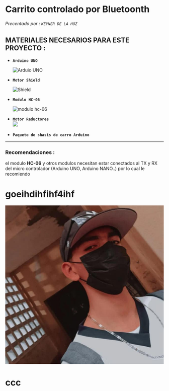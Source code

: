 # **Carrito controlado por Bluetoonth**
###### Precentado por : ````KEYNER DE LA HOZ````  
## **MATERIALES NECESARIOS PARA ESTE PROYECTO :**
 - **````Arduino UNO````**

    ![Arduio UNO](https://www.arduino.cc/wiki/static/8967993b3c6f31ba0eaeca8c7d539a35/65c7b/ArduinoUNO_bb.png)
 - **````Motor Shield````**

     ![Shield](https://forum.fritzing.org/uploads/default/original/2X/9/9a90fa029440712126031e16236f7991a66832dd.png )
 - **````Modulo HC-06````**

    ![modulo hc-06](https://i0.wp.com/1.bp.blogspot.com/-5x1jCWqtQ-Q/XtHLR8go2-I/AAAAAAAAAy8/g8sDZjX_reYDtC2558iNqrVBZuPwy5BrACK4BGAsYHg/w320-h145/HC-06%2BFRITZING.png?w=1140&ssl=1)
 - **````Motor Reductores````**    
    ![](https://forum.fritzing.org/uploads/default/original/2X/0/0112234fabb07469d9d242f2d305de8de60775d9.png)

 -  **````Paquete de shasis de carro Arduino ````**  
 ---
 ### **Recomendaciones :**
 el modulo **HC-06** y otros modulos necesitan estar conectados al TX y RX del micro controlador (Arduino UNO, Arduino NANO..) por lo cual le recomiendo  
 

 # goeihdihfihf4ihf
![](ko.jpg)
# ccc